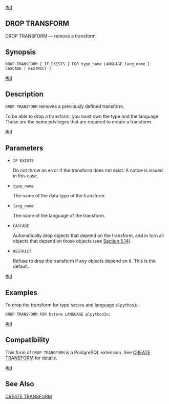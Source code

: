 [#id](#SQL-DROPTRANSFORM)

## DROP TRANSFORM

DROP TRANSFORM — remove a transform

## Synopsis

```
DROP TRANSFORM [ IF EXISTS ] FOR type_name LANGUAGE lang_name [ CASCADE | RESTRICT ]
```

[#id](#SQL-DROPTRANSFORM-DESCRIPTION)

## Description

`DROP TRANSFORM` removes a previously defined transform.

To be able to drop a transform, you must own the type and the language. These are the same privileges that are required to create a transform.

[#id](#id-1.9.3.140.6)

## Parameters

- `IF EXISTS`

  Do not throw an error if the transform does not exist. A notice is issued in this case.

- _`type_name`_

  The name of the data type of the transform.

- _`lang_name`_

  The name of the language of the transform.

- `CASCADE`

  Automatically drop objects that depend on the transform, and in turn all objects that depend on those objects (see [Section 5.14](ddl-depend)).

- `RESTRICT`

  Refuse to drop the transform if any objects depend on it. This is the default.

[#id](#SQL-DROPTRANSFORM-EXAMPLES)

## Examples

To drop the transform for type `hstore` and language `plpython3u`:

```
DROP TRANSFORM FOR hstore LANGUAGE plpython3u;
```

[#id](#SQL-DROPTRANSFORM-COMPAT)

## Compatibility

This form of `DROP TRANSFORM` is a PostgreSQL extension. See [CREATE TRANSFORM](sql-createtransform) for details.

[#id](#id-1.9.3.140.9)

## See Also

[CREATE TRANSFORM](sql-createtransform)

